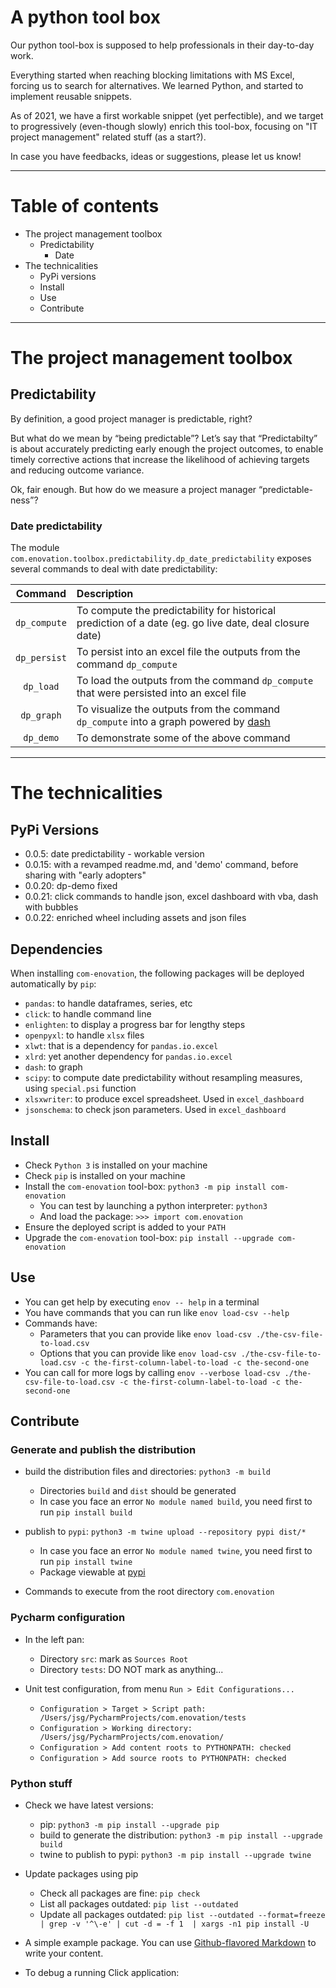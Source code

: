 # A python tool box

Our python tool-box is supposed to help professionals in their day-to-day work.

Everything started when reaching blocking limitations with MS Excel, forcing us to search for alternatives. We learned Python, and started to implement reusable snippets.

As of 2021, we have a first workable snippet (yet perfectible), and we target to progressively (even-though 
slowly) enrich this tool-box, focusing on "IT project management" related stuff (as a start?).

In case you have feedbacks, ideas or suggestions, please let us know!

---

# Table of contents

* The project management toolbox
  * Predictability
    * Date
* The technicalities
  * PyPi versions
  * Install
  * Use
  * Contribute

---

# The project management toolbox

## Predictability

By definition, a good project manager is predictable, right?

But what do we mean by “being predictable”?
Let’s say that “Predictabilty” is about accurately predicting early enough the project outcomes, to enable timely corrective actions that increase the likelihood of achieving targets and reducing outcome variance.

Ok, fair enough. But how do we measure a project manager “predictable-ness”?

### Date predictability

The module `com.enovation.toolbox.predictability.dp_date_predictability` exposes several commands to deal with date predictability:

| Command                         | Description |
| :-----------------------------: | :---------- |
| `dp_compute`   | To compute the predictability for historical prediction of a date (eg. go live date, deal closure date) |
| `dp_persist` | To persist into an excel file the outputs from the command `dp_compute` |
| `dp_load` | To load the outputs from the command `dp_compute` that were persisted into an excel file |
| `dp_graph` | To visualize the outputs from the command `dp_compute` into a graph powered by [dash](https://dash.plotly.com) |
| `dp_demo` | To demonstrate some of the above command |

---

# The technicalities

## PyPi Versions

* 0.0.5: date predictability - workable version
* 0.0.15: with a revamped readme.md, and 'demo' command, before sharing with "early adopters"
* 0.0.20: dp-demo fixed
* 0.0.21: click commands to handle json, excel dashboard with vba, dash with bubbles
* 0.0.22: enriched wheel including assets and json files

## Dependencies

When installing `com-enovation`, the following packages will be deployed automatically by `pip`:
* `pandas`: to handle dataframes, series, etc
* `click`: to handle command line
* `enlighten`: to display a progress bar for lengthy steps
* `openpyxl`: to handle `xlsx` files
* `xlwt`: that is a dependency for `pandas.io.excel`
* `xlrd`: yet another dependency for `pandas.io.excel`
* `dash`: to graph
* `scipy`: to compute date predictability without resampling measures, using `special.psi` function
* `xlsxwriter`: to produce excel spreadsheet. Used in `excel_dashboard`
* `jsonschema`: to check json parameters. Used in `excel_dashboard`

## Install

* Check `Python 3` is installed on your machine
* Check `pip` is installed on your machine
* Install the `com-enovation` tool-box: `python3 -m pip install com-enovation`
  * You can test by launching a python interpreter: `python3`
  * And load the package: `>>> import com.enovation`
* Ensure the deployed script is added to your `PATH`
* Upgrade the `com-enovation` tool-box: `pip install --upgrade com-enovation`

## Use

* You can get help by executing `enov -- help` in a terminal
* You have commands that you can run like `enov load-csv --help`
* Commands have:
  * Parameters that you can provide like `enov load-csv ./the-csv-file-to-load.csv`
  * Options that you can provide like `enov load-csv ./the-csv-file-to-load.csv -c the-first-column-label-to-load -c the-second-one`
* You can call for more logs by calling `enov --verbose load-csv ./the-csv-file-to-load.csv -c the-first-column-label-to-load -c the-second-one`

## Contribute

### Generate and publish the distribution

* build the distribution files and directories: `python3 -m build`
  * Directories `build` and `dist` should be generated
  * In case you face an error `No module named build`, you need first to run `pip install build`
* publish to `pypi`: `python3 -m twine upload --repository pypi dist/*`
  * In case you face an error `No module named twine`, you need first to run `pip install twine`
  * Package viewable at [pypi](https://pypi.org/project/com-enovation)

* Commands to execute from the root directory `com.enovation`

### Pycharm configuration

* In the left pan:
  * Directory `src`: mark as `Sources Root`
  * Directory `tests`: DO NOT mark as anything...

* Unit test configuration, from menu `Run > Edit Configurations...`
  * `Configuration > Target > Script path: /Users/jsg/PycharmProjects/com.enovation/tests`
  * `Configuration > Working directory: /Users/jsg/PycharmProjects/com.enovation/`
  * `Configuration > Add content roots to PYTHONPATH: checked`
  * `Configuration > Add source roots to PYTHONPATH: checked`

### Python stuff

* Check we have latest versions:
  * pip: `python3 -m pip install --upgrade pip`
  * build to generate the distribution: `python3 -m pip install --upgrade build`
  * twine to publish to pypi: `python3 -m pip install --upgrade twine`

* Update packages using pip
  * Check all packages are fine: `pip check`
  * List all packages outdated: `pip list --outdated`
  * Update all packages outdated: `pip list --outdated --format=freeze | grep -v '^\-e' | cut -d = -f 1  | xargs -n1 pip install -U`
* A simple example package. You can use [Github-flavored Markdown](https://guides.github.com/features/mastering-markdown/) to write your content.

* To debug a running Click application: